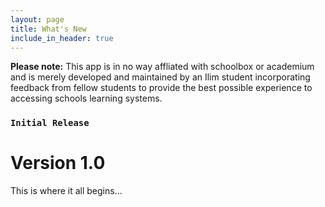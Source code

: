 ```yaml
---
layout: page
title: What's New
include_in_header: true
---
```

**Please note:** This app is in no way affliated with schoolbox or academium and is merely developed and maintained by an Ilim student incorporating feedback from fellow students to provide the best possible experience to accessing schools learning systems.

### `Initial Release`
# **Version 1.0**
This is where it all begins...
